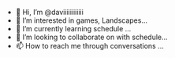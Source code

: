 - 👋 Hi, I’m @daviiiiiiiiiiii
- 👀 I’m interested in games, Landscapes...
- 🌱 I’m currently learning schedule ...
- 💞️ I’m looking to collaborate on with schedule...
- 📫 How to reach me through conversations ...

<!---
daviiiiiiiiiiii/daviiiiiiiiiiii is a ✨ special ✨ repository because its `README.md` (this file) appears on your GitHub profile.
You can click the Preview link to take a look at your changes.
--->
